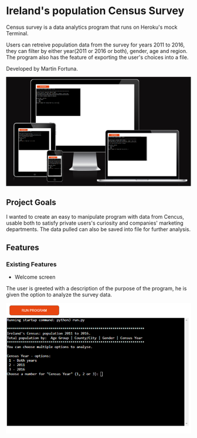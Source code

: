 # Ireland's population Census Survey

Census survey is a data analytics program that runs on Heroku's mock Terminal.

Users can retreive population data from the survey for years 2011 to 2016, they can filter by either year(2011 or 2016 or both), gender, age and region.
The program also has the feature of exporting the user's choices into a file.

Developed by Martin Fortuna.

![Am I Responsive Website Mockup](/readme/census-mock-up.png)


## Project Goals

I wanted to create an easy to manipulate program with data from Cencus, usable both to satisfy private users's curiosity and companies' marketing departments.
The data pulled can also be saved into file for further analysis.

## Features

### Existing Features

- Welcome screen

The user is greeted with a description of the purpose of the program, he is given the option to analyze the survey data. 

![Welcome screen](/readme/welcome.png)

